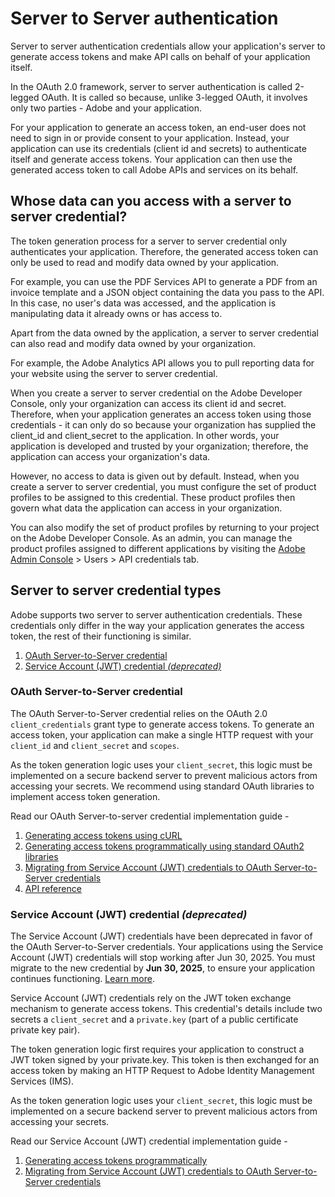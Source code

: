 # Server to Server authentication

Server to server authentication credentials allow your application's server to generate access tokens and make API calls on behalf of your application itself. 

In the OAuth 2.0 framework, server to server authentication is called 2-legged OAuth. It is called so because, unlike 3-legged OAuth, it involves only two parties - Adobe and your application.

For your application to generate an access token, an end-user does not need to sign in or provide consent to your application. Instead, your application can use its credentials (client id and secrets) to authenticate itself and generate access tokens. Your application can then use the generated access token to call Adobe APIs and services on its behalf.

## Whose data can you access with a server to server credential?

The token generation process for a server to server credential only authenticates your application. Therefore, the generated access token can only be used to read and modify data owned by your application.

For example, you can use the PDF Services API to generate a PDF from an invoice template and a JSON object containing the data you pass to the API. In this case, no user's data was accessed, and the application is manipulating data it already owns or has access to.

Apart from the data owned by the application, a server to server credential can also read and modify data owned by your organization. 

For example, the Adobe Analytics API allows you to pull reporting data for your website using the server to server credential.

When you create a server to server credential on the Adobe Developer Console, only your organization can access its client id and secret. Therefore, when your application generates an access token using those credentials - it can only do so because your organization has supplied the client_id and client_secret to the application. In other words, your application is developed and trusted by your organization; therefore, the application can access your organization's data.

However, no access to data is given out by default. Instead, when you create a server to server credential, you must configure the set of product profiles to be assigned to this credential. These product profiles then govern what data the application can access in your organization. 

You can also modify the set of product profiles by returning to your project on the Adobe Developer Console. As an admin, you can manage the product profiles assigned to different applications by visiting the [Adobe Admin Console](https://adminconsole.adobe.com/) > Users > API credentials tab.

## Server to server credential types

Adobe supports two server to server authentication credentials. These credentials only differ in the way your application generates the access token, the rest of their functioning is similar. 

1. [OAuth Server-to-Server credential](#oauth-server-to-server-credential)
2. [Service Account (JWT) credential *(deprecated)*](#service-account-jwt-credential-deprecated)


### OAuth Server-to-Server credential

The OAuth Server-to-Server credential relies on the OAuth 2.0 `client_credentials` grant type to generate access tokens. To generate an access token, your application can make a single HTTP request with your `client_id` and `client_secret` and `scopes`.

As the token generation logic uses your `client_secret`, this logic must be implemented on a secure backend server to prevent malicious actors from accessing your secrets. We recommend using standard OAuth libraries to implement access token generation.

Read our OAuth Server-to-server credential implementation guide -

1. [Generating access tokens using cURL](./implementation.md#generate-access-tokens)
2. [Generating access tokens programmatically using standard OAuth2 libraries](./implementation.md#rotating-client-secrets-programmatically)
3. [Migrating from Service Account (JWT) credentials to OAuth Server-to-Server credentials](./migration.md)
4. [API reference](./IMS.md)


### Service Account (JWT) credential *(deprecated)*

<InlineAlert slots="text"/>

The Service Account (JWT) credentials have been deprecated in favor of the OAuth Server-to-Server credentials. Your applications using the Service Account (JWT) credentials will stop working after Jun 30, 2025. You must migrate to the new credential by **Jun 30, 2025**, to ensure your application continues functioning. [Learn more](./ServerToServerAuthentication/migration.md).

Service Account (JWT) credentials rely on the JWT token exchange mechanism to generate access tokens. This credential's details include two secrets a `client_secret` and a `private.key` (part of a public certificate private key pair).

The token generation logic first requires your application to construct a JWT token signed by your private.key. This token is then exchanged for an access token by making an HTTP Request to Adobe Identity Management Services (IMS).

As the token generation logic uses your `client_secret`, this logic must be implemented on a secure backend server to prevent malicious actors from accessing your secrets.

Read our Service Account (JWT) credential implementation guide -

1. [Generating access tokens programmatically](../JWT/index.md)
2. [Migrating from Service Account (JWT) credentials to OAuth Server-to-Server credentials](./migration.md)
